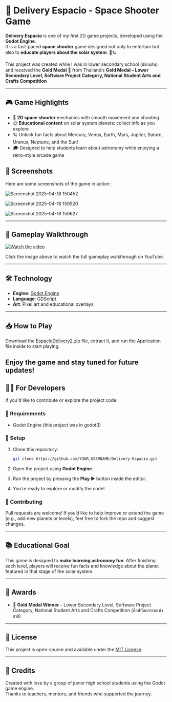 # 🚀 Delivery Espacio - Space Shooter Game

**Delivery Espacio** is one of my first 2D game projects, developed using the **Godot Engine**.  
It is a fast-paced **space shooter** game designed not only to entertain but also to **educate players about the solar system**. 🌌🪐

This project was created while I was in lower secondary school (มัธยมต้น) and received the **Gold Medal** 🥇 from Thailand’s **Gold Medal – Lower Secondary Level, Software Project Category, National Student Arts and Crafts Competition**

---

## 🎮 Game Highlights

- 🚀 **2D space shooter** mechanics with smooth movement and shooting
- 🌞 **Educational content** on solar system planets: collect info as you explore
- 🪐 Unlock fun facts about Mercury, Venus, Earth, Mars, Jupiter, Saturn, Uranus, Neptune, and the Sun!
- 🎓 Designed to help students learn about astronomy while enjoying a retro-style arcade game


## 📸 Screenshots

Here are some screenshots of the game in action:


![Screenshot 2025-04-18 150452](https://github.com/user-attachments/assets/a564f42e-19d1-4590-aec7-f9e9def7c372)

![Screenshot 2025-04-18 150520](https://github.com/user-attachments/assets/3d916987-baf8-4c27-889c-22811821f94a)

![Screenshot 2025-04-18 150627](https://github.com/user-attachments/assets/153978d0-f1f1-4dba-a5a7-8222130870d9)


---

## 🎥 Gameplay Walkthrough

[![Watch the video](https://img.youtube.com/vi/3T9zfFYfO_A/hqdefault.jpg)](https://youtu.be/3T9zfFYfO_A)  

Click the image above to watch the full gameplay walkthrough on YouTube.


---

## 🛠 Technology

- **Engine**: [Godot Engine](https://godotengine.org/)
- **Language**: GDScript
- **Art**: Pixel art and educational overlays
---

## 📥 How to Play

Download the [EspacioDelivery2.zip](EspacioDelivery2.zip) file, extract it, and run the Application file inside to start playing.

Enjoy the game and stay tuned for future updates!
---

## 👨‍💻 For Developers

If you'd like to contribute or explore the project code:

### 🧾 Requirements

- Godot Engine (this project was in godot3)

### 🔧 Setup

1. Clone this repository:

   ```bash
   git clone https://github.com/YOUR_USERNAME/Delivery-Espacio.git
   ```

2. Open the project using **Godot Engine**.

3. Run the project by pressing the **Play** ▶️ button inside the editor.

4. You’re ready to explore or modify the code!


### 🤝 Contributing

Pull requests are welcome! If you’d like to help improve or extend the game (e.g., add new planets or levels), feel free to fork the repo and suggest changes.

---

## 📚 Educational Goal

This game is designed to **make learning astronomy fun**. After finishing each level, players will receive fun facts and knowledge about the planet featured in that stage of the solar system.

---

## 🏅 Awards

- 🥇 **Gold Medal Winner** – Lower Secondary Level, Software Project Category, National Student Arts and Crafts Competition (ศิลปหัตถกรรมแห่งชาติ)

---

## 📄 License

This project is open-source and available under the [MIT License](LICENSE).

---

## 🙏 Credits

Created with love by a group of junior high school students using the Godot game engine.  
Thanks to teachers, mentors, and friends who supported the journey.

